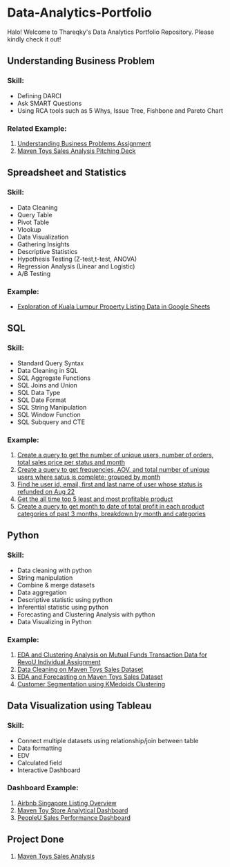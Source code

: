# Data-Analytics-Portfolio
Halo! Welcome to Thareqky's Data Analytics Portfolio Repository. Please kindly check it out!

## Understanding Business Problem
### Skill:
- Defining DARCI
- Ask SMART Questions
- Using RCA tools such as 5 Whys, Issue Tree, Fishbone and Pareto Chart

### Related Example:
1. [Understanding Business Problems Assignment](https://docs.google.com/presentation/d/1DHth0SNFuXfZp1okYV8PAfJK0GjvQFwJN-TlysWQ1m4/edit?usp=sharing)
2. [Maven Toys Sales Analysis Pitching Deck](https://drive.google.com/drive/folders/163G7sSS0zkRKS6Ow1SunoUvTXQ-lkmG5)

## Spreadsheet and Statistics
### Skill:
- Data Cleaning
- Query Table
- Pivot Table
- Vlookup
- Data Visualization
- Gathering Insights
- Descriptive Statistics
- Hypothesis Testing (Z-test,t-test, ANOVA)
- Regression Analysis (Linear and Logistic)
- A/B Testing

### Example:
- [Exploration of Kuala Lumpur Property Listing Data in Google Sheets](https://docs.google.com/spreadsheets/d/13blaqtoRM4KW5irhsjjeUSqxRxI2m0swcr9XOdrmrxQ/edit?usp=sharing)

## SQL
### Skill:
- Standard Query Syntax
- Data Cleaning in SQL
- SQL Aggregate Functions
- SQL Joins and Union
- SQL Data Type
- SQL Date Format
- SQL String Manipulation
- SQL Window Function
- SQL Subquery and CTE

### Example:
1. [Create a query to get the number of unique users, number of orders, total sales price per status and month](https://console.cloud.google.com/bigquery?sq=520072289787:5fbc6eb9340a436bb5121a7ef3ac2a26)
2. [Create a query to get frequencies, AOV, and total number of unique users where satus is complete; grouped by month](https://console.cloud.google.com/bigquery?sq=520072289787:bd3d07a44410439881fdc272a24c48e2)
3. [Find he user id, email, first and last name of user whose status is refunded on Aug 22](https://console.cloud.google.com/bigquery?sq=520072289787:a7914bff3b974124a602f321c56ae375)
4. [Get the all time top 5 least and most profitable product](https://console.cloud.google.com/bigquery?sq=520072289787:2252880d67bc4bd3af4124754a055beb)
5. [Create a query to get month to date of total profit in each product categories of past 3 months, breakdown by month and categories](https://console.cloud.google.com/bigquery?sq=520072289787:d213717d3d5140efba335e08d81f9e38)

## Python
### Skill:
- Data cleaning with python
- String manipulation
- Combine & merge datasets
- Data aggregation
- Descriptive statistic using python
- Inferential statistic using python
- Forecasting and Clustering Analysis with python
- Data Visualizing in Python

### Example:
1. [EDA and Clustering Analysis on Mutual Funds Transaction Data for RevoU Individual Assignment](https://colab.research.google.com/drive/16-AEIhU9eS42Vb8vMV6lYivoRX_0oYYO?usp=sharing)
2. [Data Cleaning on Maven Toys Sales Dataset](https://colab.research.google.com/drive/1YqhsWowx_iG8JIi12AxzewYhWLRHfy4R?usp=sharing)
3. [EDA and Forecasting on Maven Toys Sales Dataset](https://colab.research.google.com/drive/1ocXIj2yvNRJVuSKoboW-jlF6UytlCd1P?usp=sharing)
4. [Customer Segmentation using KMedoids Clustering](https://colab.research.google.com/drive/1OmaHJNcJeiAvTDCx9Hmjq8O1E07zaFWg#scrollTo=EzKK_dpqTuH6)

## Data Visualization using Tableau
### Skill:
- Connect multiple datasets using relationship/join between table
- Data formatting
- EDV
- Calculated field
- Interactive Dashboard

### Dashboard Example:
1. [Airbnb Singapore Listing Overview](https://public.tableau.com/app/profile/muhammad.thareqky/viz/AirbnbSingaporeListingDashboard_16710897077600/AirbnbDashboard)
2. [Maven Toy Store Analytical Dashboard](https://public.tableau.com/app/profile/muhammad.thareqky/viz/ToyStoreAnalyticalDashboard/AnalyticalDashboard)
3. [PeopleU Sales Performance Dashboard](https://public.tableau.com/app/profile/muhammad.thareqky/viz/PeopleUSalesManagerDashboard/SalesPerformanceDashboard)

## Project Done
1. [Maven Toys Sales Analysis](https://drive.google.com/drive/folders/163G7sSS0zkRKS6Ow1SunoUvTXQ-lkmG5)
